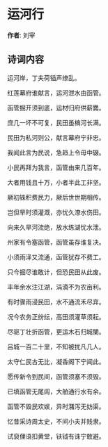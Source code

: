 # 运河行

**作者**: 刘宰

## 诗词内容

运河岸，丁夫荷锸声缭乱。

红莲幕府谁献言，运河泄水由函管。

函管掘开须到底，运材归府供薪爨。

庶几一坏不可复，民田虽槁河长满。

民田为私河则公，献言幕府宁非忠。

我闻此言为民说，急趋上令毋中辍。

小民再拜为我言，函管由来几百年。

大者用钱且十万，小者半此工非坚。

厥初铢积费民力，厥后世世期相传。

岂但旱时须灌溉，亦忧久潦水伤田。

向来久旱河流绝，放水练湖忧水泄。

州家有令塞函管，函管虽存谁复决。

小须雨泽又流通，函管犹存不费工。

只今掘尽谁敢计，但恐民田从此废。

丰年余水注江湖，涓滴不为农亩利。

有时骤雨浸民田，水不通流禾尽弃。

况今农务正纷纭，高田须灌草须耘。

尽驱丁壮折函管，更运木石归城闉。

吕城一百二十里，不知被扰凡几人。

太守仁民古无比，凝香阁下宁闻此。

愿传新令到民间，函管须塞不须毁。

已填函管无尾闾，大舶通行水有余。

函管不毁民欢娱，异时潴泻无妨渠。

忆昔采诗周太史，不间小夫并贱隶。

试裒俚语扣黄堂，𫓧钺有诛宁敢避。

